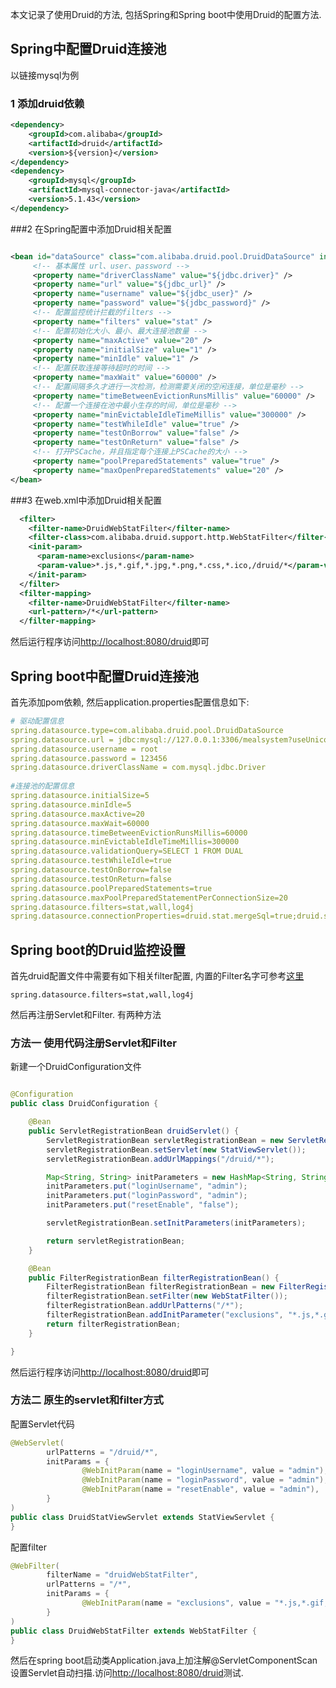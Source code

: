 
本文记录了使用Druid的方法, 包括Spring和Spring boot中使用Druid的配置方法. 

## Spring中配置Druid连接池

以链接mysql为例
### 1 添加druid依赖
```xml
<dependency>
    <groupId>com.alibaba</groupId>
    <artifactId>druid</artifactId>
    <version>${version}</version>
</dependency>
<dependency>
    <groupId>mysql</groupId>
    <artifactId>mysql-connector-java</artifactId>
    <version>5.1.43</version>
</dependency>
```

###2 在Spring配置中添加Druid相关配置
```xml

<bean id="dataSource" class="com.alibaba.druid.pool.DruidDataSource" init-method="init" destroy-method="close">
     <!-- 基本属性 url、user、password -->
     <property name="driverClassName" value="${jdbc.driver}" />
     <property name="url" value="${jdbc_url}" />
     <property name="username" value="${jdbc_user}" />
     <property name="password" value="${jdbc_password}" />
     <!-- 配置监控统计拦截的filters -->
     <property name="filters" value="stat" />
     <!-- 配置初始化大小、最小、最大连接池数量 -->
     <property name="maxActive" value="20" />
     <property name="initialSize" value="1" />
     <property name="minIdle" value="1" />
     <!-- 配置获取连接等待超时的时间 -->
     <property name="maxWait" value="60000" /> 
     <!-- 配置间隔多久才进行一次检测，检测需要关闭的空闲连接，单位是毫秒 -->
     <property name="timeBetweenEvictionRunsMillis" value="60000" />
     <!-- 配置一个连接在池中最小生存的时间，单位是毫秒 -->
     <property name="minEvictableIdleTimeMillis" value="300000" />
     <property name="testWhileIdle" value="true" />
     <property name="testOnBorrow" value="false" />
     <property name="testOnReturn" value="false" />
     <!-- 打开PSCache，并且指定每个连接上PSCache的大小 -->
     <property name="poolPreparedStatements" value="true" />
     <property name="maxOpenPreparedStatements" value="20" />
</bean>
```

###3 在web.xml中添加Druid相关配置

```xml
  <filter>
    <filter-name>DruidWebStatFilter</filter-name>
    <filter-class>com.alibaba.druid.support.http.WebStatFilter</filter-class>
    <init-param>
      <param-name>exclusions</param-name>
      <param-value>*.js,*.gif,*.jpg,*.png,*.css,*.ico,/druid/*</param-value>
    </init-param>
  </filter>
  <filter-mapping>
    <filter-name>DruidWebStatFilter</filter-name>
    <url-pattern>/*</url-pattern>
  </filter-mapping>
```
然后运行程序访问[http://localhost:8080/druid](http://localhost:8080/druid)即可

## Spring boot中配置Druid连接池

首先添加pom依赖, 然后application.properties配置信息如下:

```yml
# 驱动配置信息  
spring.datasource.type=com.alibaba.druid.pool.DruidDataSource  
spring.datasource.url = jdbc:mysql://127.0.0.1:3306/mealsystem?useUnicode=true&characterEncoding=utf-8  
spring.datasource.username = root  
spring.datasource.password = 123456  
spring.datasource.driverClassName = com.mysql.jdbc.Driver  
   
#连接池的配置信息  
spring.datasource.initialSize=5  
spring.datasource.minIdle=5  
spring.datasource.maxActive=20  
spring.datasource.maxWait=60000  
spring.datasource.timeBetweenEvictionRunsMillis=60000  
spring.datasource.minEvictableIdleTimeMillis=300000  
spring.datasource.validationQuery=SELECT 1 FROM DUAL  
spring.datasource.testWhileIdle=true  
spring.datasource.testOnBorrow=false  
spring.datasource.testOnReturn=false  
spring.datasource.poolPreparedStatements=true  
spring.datasource.maxPoolPreparedStatementPerConnectionSize=20  
spring.datasource.filters=stat,wall,log4j  
spring.datasource.connectionProperties=druid.stat.mergeSql=true;druid.stat.slowSqlMillis=5000
```

## Spring boot的Druid监控设置

首先druid配置文件中需要有如下相关filter配置, 内置的Filter名字可参考[这里](https://github.com/alibaba/druid/wiki/%E5%86%85%E7%BD%AEFilter%E7%9A%84%E5%88%AB%E5%90%8D)
```
spring.datasource.filters=stat,wall,log4j 
```
然后再注册Servlet和Filter. 有两种方法
### 方法一 使用代码注册Servlet和Filter

新建一个DruidConfiguration文件

```java

@Configuration
public class DruidConfiguration {

    @Bean
    public ServletRegistrationBean druidServlet() {
        ServletRegistrationBean servletRegistrationBean = new ServletRegistrationBean();
        servletRegistrationBean.setServlet(new StatViewServlet());
        servletRegistrationBean.addUrlMappings("/druid/*");

        Map<String, String> initParameters = new HashMap<String, String>();
        initParameters.put("loginUsername", "admin");
        initParameters.put("loginPassword", "admin");
        initParameters.put("resetEnable", "false");

        servletRegistrationBean.setInitParameters(initParameters);

        return servletRegistrationBean;
    }

    @Bean
    public FilterRegistrationBean filterRegistrationBean() {
        FilterRegistrationBean filterRegistrationBean = new FilterRegistrationBean();
        filterRegistrationBean.setFilter(new WebStatFilter());
        filterRegistrationBean.addUrlPatterns("/*");
        filterRegistrationBean.addInitParameter("exclusions", "*.js,*.gif,*.jpg,*.png,*.css,*.ico,/druid/*");
        return filterRegistrationBean;
    }

}
```
然后运行程序访问[http://localhost:8080/druid](http://localhost:8080/druid)即可

### 方法二 原生的servlet和filter方式

配置Servlet代码
```java
@WebServlet(
        urlPatterns = "/druid/*",
        initParams = {
                @WebInitParam(name = "loginUsername", value = "admin"),
                @WebInitParam(name = "loginPassword", value = "admin"),
                @WebInitParam(name = "resetEnable", value = "admin"),
        }
)
public class DruidStatViewServlet extends StatViewServlet {
}
```

配置filter
```java
@WebFilter(
        filterName = "druidWebStatFilter",
        urlPatterns = "/*",
        initParams = {
                @WebInitParam(name = "exclusions", value = "*.js,*.gif,*.jpg,*.png,*.css,*.ico,/druid/*")
        }
)
public class DruidWebStatFilter extends WebStatFilter {
}
```

然后在spring boot启动类Application.java上加注解@ServletComponentScan 设置Servlet自动扫描.访问[http://localhost:8080/druid](http://localhost:8080/druid)测试.

